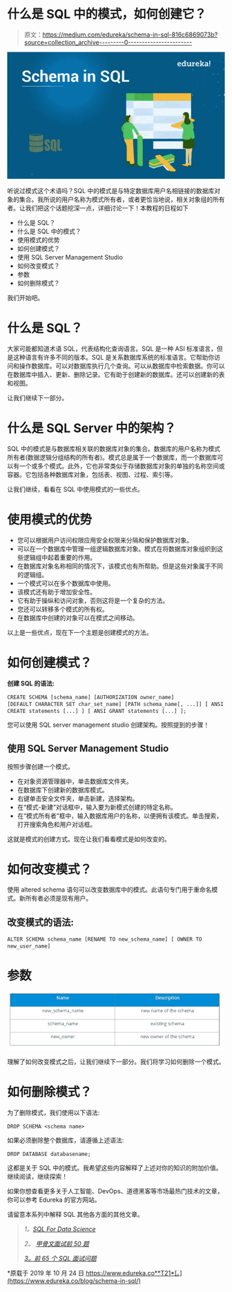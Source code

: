 # 什么是 SQL 中的模式，如何创建它？

> 原文：<https://medium.com/edureka/schema-in-sql-816c6869073b?source=collection_archive---------0----------------------->

![](img/7cafa1edade26af863e53342bb861290.png)

听说过模式这个术语吗？SQL 中的模式是与特定数据库用户名相链接的数据库对象的集合。我所说的用户名称为模式所有者，或者更恰当地说，相关对象组的所有者。让我们把这个话题挖深一点，详细讨论一下！本教程的日程如下

*   什么是 SQL？
*   什么是 SQL 中的模式？
*   使用模式的优势
*   如何创建模式？
*   使用 SQL Server Management Studio
*   如何改变模式？
*   参数
*   如何删除模式？

我们开始吧。

# 什么是 SQL？

大家可能都知道术语 SQL，代表结构化查询语言。SQL 是一种 ASI 标准语言，但是这种语言有许多不同的版本。SQL 是关系数据库系统的标准语言。它帮助你访问和操作数据库。可以对数据库执行几个查询。可以从数据库中检索数据。你可以在数据库中插入、更新、删除记录。它有助于创建新的数据库。还可以创建新的表和视图。

让我们继续下一部分。

# 什么是 SQL Server 中的架构？

SQL 中的模式是与数据库相关联的数据库对象的集合。数据库的用户名称为模式所有者(数据逻辑分组结构的所有者)。模式总是属于一个数据库，而一个数据库可以有一个或多个模式。此外，它也非常类似于存储数据库对象的单独的名称空间或容器。它包括各种数据库对象，包括表、视图、过程、索引等。

让我们继续，看看在 SQL 中使用模式的一些优点。

# 使用模式的优势

*   您可以根据用户访问权限应用安全权限来分隔和保护数据库对象。
*   可以在一个数据库中管理一组逻辑数据库对象。模式在将数据库对象组织到这些逻辑组中起着重要的作用。
*   在数据库对象名称相同的情况下，该模式也有所帮助。但是这些对象属于不同的逻辑组。
*   一个模式可以在多个数据库中使用。
*   该模式还有助于增加安全性。
*   它有助于操纵和访问对象，否则这将是一个复杂的方法。
*   您还可以转移多个模式的所有权。
*   在数据库中创建的对象可以在模式之间移动。

以上是一些优点，现在下一个主题是创建模式的方法。

# 如何创建模式？

**创建 SQL 的语法:**

```
CREATE SCHEMA [schema_name] [AUTHORIZATION owner_name] 
[DEFAULT CHARACTER SET char_set_name] [PATH schema_name[, ...]] [ ANSI CREATE statements [...] ] [ ANSI GRANT statements [...] ];
```

您可以使用 SQL server management studio 创建架构。按照提到的步骤！

## 使用 SQL Server Management Studio

按照步骤创建一个模式。

*   在对象资源管理器中，单击数据库文件夹。
*   在数据库下创建新的数据库模式。
*   右键单击安全文件夹，单击新建，选择架构。
*   在“模式-新建”对话框中，输入要为新模式创建的特定名称。
*   在“模式所有者”框中，输入数据库用户的名称，以便拥有该模式。单击搜索，打开搜索角色和用户对话框。

这就是模式的创建方式。现在让我们看看模式是如何改变的。

# 如何改变模式？

使用 altered schema 语句可以改变数据库中的模式。此语句专门用于重命名模式。新所有者必须是现有用户。

## 改变模式的语法:

```
ALTER SCHEMA schema_name [RENAME TO new_schema_name] [ OWNER TO new_user_name]
```

# 参数

![](img/461053e25faa718398fd8d6b8a31a3fb.png)

理解了如何改变模式之后，让我们继续下一部分。我们将学习如何删除一个模式。

# 如何删除模式？

为了删除模式，我们使用以下语法:

```
DROP SCHEMA <schema name>
```

如果必须删除整个数据库，请遵循上述语法:

```
DROP DATABASE databasename;
```

这都是关于 SQL 中的模式。我希望这些内容解释了上述对你的知识的附加价值。继续阅读，继续探索！

如果你想查看更多关于人工智能、DevOps、道德黑客等市场最热门技术的文章，你可以参考 Edureka 的官方网站。

请留意本系列中解释 SQL 其他各方面的其他文章。

> *1。*[*SQL For Data Science*](/edureka/sql-for-data-science-a8fe10fe2ef9)
> 
> *2。* [*甲骨文面试前 50 题*](/edureka/oracle-interview-and-answers-d1a99534e2d0)
> 
> [*3。前 65 个 SQL 面试问题*](/edureka/sql-interview-questions-162f97f37ac2)

*原载于 2019 年 10 月 24 日 https://www.edureka.co**T21*[。](https://www.edureka.co/blog/schema-in-sql/)